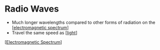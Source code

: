 # Radio Waves

- Much longer wavelengths compared to other forms of radiation on the [[electromagnetic spectrum]]
- Travel the same speed as [[light]]

[[Electromagnetic Spectrum]]

[//begin]: # "Autogenerated link references for markdown compatibility"
[electromagnetic spectrum]: electromagnetic-spectrum "Electromagnetic Spectrum"
[light]: light "Light"
[Electromagnetic Spectrum]: electromagnetic-spectrum "Electromagnetic Spectrum"
[//end]: # "Autogenerated link references"